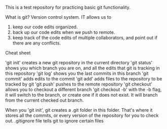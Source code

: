 This is a test repository for practicing basic git functionality.


What is git?
Version control system. IT allows us to
1. keep our code edits organized.
2. back up our code edits when we push to remote.
3. keep track of the code edits of multiple collaborators, and point out if there are any conflicts.



Cheat sheet

'git init' creates a new git repository in the current directory
'git status' shows you which branch you are on, and all the edits that git is tracking in this repository
'git log' shows you the last commits in this branch
'git commit' adds edits to the commit
'git add' adds files to the repository to be tracked by git
'git push' pushes to the remote repository
'git checkout' allows you to checkout a different branch
'git checkout -b' with the -b flag, it will switch to the branch, or create one if it does not exist. It will branch from the current checked out branch.


When you 'git init', git creates a .git folder in this folder. That's where it stores all the commits, or every version of the repository for you to check out.
.gitignore file tells git to ignore certain files

